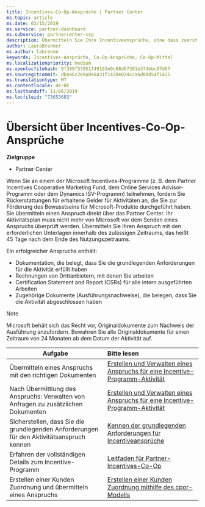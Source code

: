 ```yaml
---
title: Incentives-Co-Op-Ansprüche | Partner Center
ms.topic: article
ms.date: 03/15/2019
ms.service: partner-dashboard
ms.subservice: partnercenter-csp
description: Übermitteln Sie Ihre Incentiveansprüche, ohne dass zuerst Ihr Aktivitätsplan überprüft werden muss.
author: LauraBrenner
ms.author: labrenne
keywords: Incentives-Ansprüche, Co-Op-Ansprüche, Co-Op-Mittel
ms.localizationpriority: medium
ms.openlocfilehash: 9f389f57051f49163e9c08d67391e374bbc87d67
ms.sourcegitcommit: dbaa6c2e8a0e6431f1420e024cca6d0dd54f1425
ms.translationtype: MT
ms.contentlocale: de-DE
ms.lasthandoff: 11/06/2019
ms.locfileid: "73653683"
---
```

# <a name="incentives-co-op-claims-overview"></a>Übersicht über Incentives-Co-Op-Ansprüche

**Zielgruppe**

- Partner Center

Wenn Sie an einem der Microsoft Incentives-Programme (z. B. dem Partner Incentives Cooperative Marketing Fund, dem Online Services Advisor-Programm oder dem Dynamics ISV-Programm) teilnehmen, fordern Sie Rückerstattungen für erhaltene Gelder für Aktivitäten an, die Sie zur Förderung des Bewusstseins für Microsoft-Produkte durchgeführt haben. Sie übermitteln einen Anspruch direkt über das Partner Center. Ihr Aktivitätsplan muss nicht mehr von Microsoft vor dem Senden eines Anspruchs überprüft werden. Übermitteln Sie Ihren Anspruch mit den erforderlichen Unterlagen innerhalb des zulässigen Zeitraums, das heißt 45 Tage nach dem Ende des Nutzungszeitraums. 

Ein erfolgreicher Anspruchs enthält:

- Dokumentation, die belegt, dass Sie die grundlegenden Anforderungen für die Aktivität erfüllt haben
- Rechnungen von Drittanbietern, mit denen Sie arbeiten
- Certification Statement and Report (CSRs) für alle intern ausgeführten Arbeiten
- Zugehörige Dokumente (Ausführungsnachweise), die belegen, dass Sie die Aktivität abgeschlossen haben 

>[!NOTE]
>Microsoft behält sich das Recht vor, Originaldokumente zum Nachweis der Ausführung anzufordern. Bewahren Sie alle Originaldokumente für einen Zeitraum von 24 Monaten ab dem Datum der Aktivität auf. 

|**Aufgabe**   |**Bitte lesen**   |
|-----------------|:--------------------------------------|
|Übermitteln eines Anspruchs mit den richtigen Dokumenten|[Erstellen und Verwalten eines Anspruchs für eine Incentive-Programm-Aktivität](create-incentives-claims.md)|
|Nach Übermittlung des Anspruchs: Verwalten von Anfragen zu zusätzlichen Dokumenten|[Erstellen und Verwalten eines Anspruchs für eine Incentive-Programm-Aktivität](create-incentives-claims.md)  |
|Sicherstellen, dass Sie die grundlegenden Anforderungen für den Aktivitätsanspruch kennen|[Kennen der grundlegenden Anforderungen für Incentiveansprüche](core-requirements.md)   |
|Erfahren der vollständigen Details zum Incentive-Programm|[Leitfaden für Partner-Incentives-Co-Op](https://assets.microsoft.com/coop-guidebook.pdf)
|Erstellen einer Kunden Zuordnung und übermitteln eines Anspruchs |[Erstellen einer Kunden Zuordnung mithilfe des cpor-Modells](submit-osa-claim.md)|
                                                                                 
                                   
